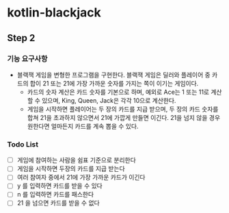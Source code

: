 # kotlin-blackjack

## Step 2

### 기능 요구사항

- 블랙잭 게임을 변형한 프로그램을 구현한다. 블랙잭 게임은 딜러와 플레이어 중 카드의 합이 21 또는 21에 가장 가까운 숫자를 가지는 쪽이 이기는 게임이다.
    - 카드의 숫자 계산은 카드 숫자를 기본으로 하며, 예외로 Ace는 1 또는 11로 계산할 수 있으며, King, Queen, Jack은 각각 10으로 계산한다.
    - 게임을 시작하면 플레이어는 두 장의 카드를 지급 받으며, 두 장의 카드 숫자를 합쳐 21을 초과하지 않으면서 21에 가깝게 만들면 이긴다. 21을 넘지 않을 경우 원한다면 얼마든지 카드를 계속 뽑을 수 있다.
    
### Todo List

- [ ] 게임에 참여하는 사람을 쉼표 기준으로 분리한다
- [ ] 게임을 시작하면 두장의 카드를 지급 받는다
- [ ] 여러 참여자 중에서 21에 가장 가까운 카드가 이긴다
- [ ] y 를 입력하면 카드를 받을 수 있다
- [ ] n 를 입력하면 카드를 패스한다
- [ ] 21 을 넘으면 카드를 받을 수 없다